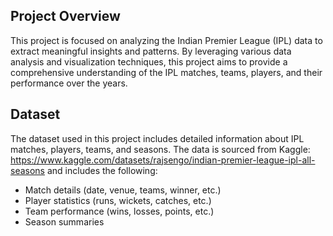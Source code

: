 ## Project Overview

This project is focused on analyzing the Indian Premier League (IPL) data to extract meaningful insights and patterns. By leveraging various data analysis and visualization techniques, this project aims to provide a comprehensive understanding of the IPL matches, teams, players, and their performance over the years.

## Dataset

The dataset used in this project includes detailed information about IPL matches, players, teams, and seasons. The data is sourced from Kaggle: https://www.kaggle.com/datasets/rajsengo/indian-premier-league-ipl-all-seasons and includes the following:
- Match details (date, venue, teams, winner, etc.)
- Player statistics (runs, wickets, catches, etc.)
- Team performance (wins, losses, points, etc.)
- Season summaries
